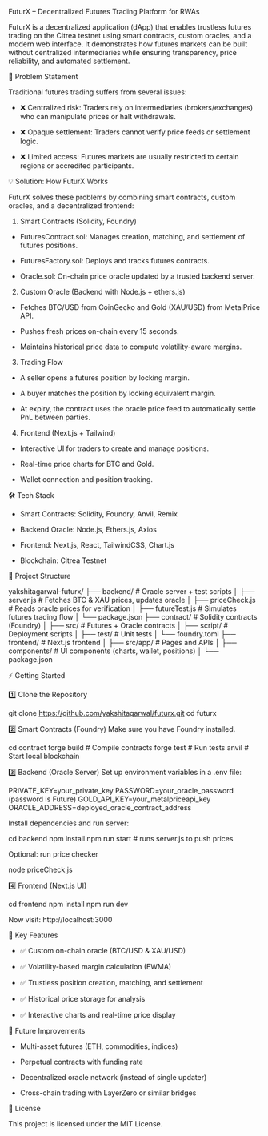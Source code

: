 FuturX – Decentralized Futures Trading Platform for RWAs

FuturX is a decentralized application (dApp) that enables trustless futures trading on the Citrea testnet using smart contracts, custom oracles, and a modern web interface. It demonstrates how futures markets can be built without centralized intermediaries while ensuring transparency, price reliability, and automated settlement.

🚀 Problem Statement

Traditional futures trading suffers from several issues:

- ❌ Centralized risk: Traders rely on intermediaries (brokers/exchanges) who can manipulate prices or halt withdrawals.

- ❌ Opaque settlement: Traders cannot verify price feeds or settlement logic.

- ❌ Limited access: Futures markets are usually restricted to certain regions or accredited participants.

💡 Solution: How FuturX Works

FuturX solves these problems by combining smart contracts, custom oracles, and a decentralized frontend:

1. Smart Contracts (Solidity, Foundry)

- FuturesContract.sol: Manages creation, matching, and settlement of futures positions.

- FuturesFactory.sol: Deploys and tracks futures contracts.

- Oracle.sol: On-chain price oracle updated by a trusted backend server.

2. Custom Oracle (Backend with Node.js + ethers.js)

- Fetches BTC/USD from CoinGecko and Gold (XAU/USD) from MetalPrice API.

- Pushes fresh prices on-chain every 15 seconds.

- Maintains historical price data to compute volatility-aware margins.

3. Trading Flow

- A seller opens a futures position by locking margin.

- A buyer matches the position by locking equivalent margin.

- At expiry, the contract uses the oracle price feed to automatically settle PnL between parties.

4. Frontend (Next.js + Tailwind)

- Interactive UI for traders to create and manage positions.

- Real-time price charts for BTC and Gold.

- Wallet connection and position tracking.

🛠️ Tech Stack

- Smart Contracts: Solidity, Foundry, Anvil, Remix

- Backend Oracle: Node.js, Ethers.js, Axios

- Frontend: Next.js, React, TailwindCSS, Chart.js

- Blockchain: Citrea Testnet

📂 Project Structure

yakshitagarwal-futurx/
├── backend/ # Oracle server + test scripts
│ ├── server.js # Fetches BTC & XAU prices, updates oracle
│ ├── priceCheck.js # Reads oracle prices for verification
│ ├── futureTest.js # Simulates futures trading flow
│ └── package.json
├── contract/ # Solidity contracts (Foundry)
│ ├── src/ # Futures + Oracle contracts
│ ├── script/ # Deployment scripts
│ ├── test/ # Unit tests
│ └── foundry.toml
├── frontend/ # Next.js frontend
│ ├── src/app/ # Pages and APIs
│ ├── components/ # UI components (charts, wallet, positions)
│ └── package.json

⚡ Getting Started

1️⃣ Clone the Repository

git clone https://github.com/yakshitagarwal/futurx.git
cd futurx

2️⃣ Smart Contracts (Foundry)
Make sure you have Foundry installed.

cd contract
forge build # Compile contracts
forge test # Run tests
anvil # Start local blockchain

3️⃣ Backend (Oracle Server)
Set up environment variables in a .env file:

PRIVATE_KEY=your_private_key
PASSWORD=your_oracle_password (password is Future)
GOLD_API_KEY=your_metalpriceapi_key
ORACLE_ADDRESS=deployed_oracle_contract_address

Install dependencies and run server:

cd backend
npm install
npm run start # runs server.js to push prices

Optional: run price checker

node priceCheck.js

4️⃣ Frontend (Next.js UI)

cd frontend
npm install
npm run dev

Now visit: http://localhost:3000

🔑 Key Features

- ✅ Custom on-chain oracle (BTC/USD & XAU/USD)

- ✅ Volatility-based margin calculation (EWMA)

- ✅ Trustless position creation, matching, and settlement

- ✅ Historical price storage for analysis

- ✅ Interactive charts and real-time price display

🔮 Future Improvements

- Multi-asset futures (ETH, commodities, indices)

- Perpetual contracts with funding rate

- Decentralized oracle network (instead of single updater)

- Cross-chain trading with LayerZero or similar bridges

📜 License

This project is licensed under the MIT License.
